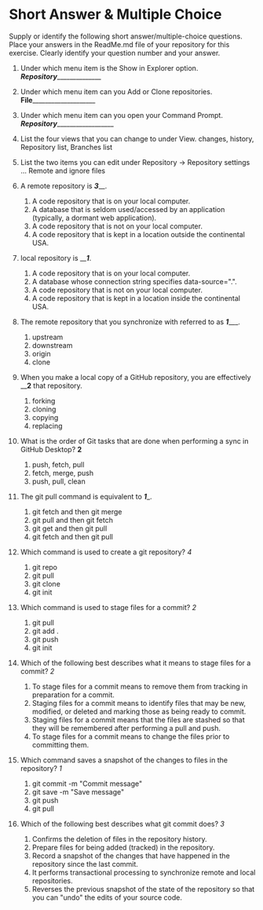 # Short Answer & Multiple Choice
Supply or identify the following short answer/multiple-choice questions. Place your answers in the ReadMe.md file of your repository for this exercise. Clearly identify your question number and your answer.

1. Under which menu item is the Show in Explorer option. _______Repository_____________________
2. Under which menu item can you Add or Clone repositories. ____File________________________
3. Under which menu item can you open your Command Prompt. _____Repository_______________________
4. List the four views that you can change to under View.
      changes, history, Repository list, Branches list
5. List the two items you can edit under Repository → Repository settings ...
      Remote and ignore files
6. A remote repository is ___3_____.
   1. A code repository that is on your local computer.
   2. A database that is seldom used/accessed by an application (typically, a dormant web application).
   3. A code repository that is not on your local computer.
   4. A code repository that is kept in a location outside the continental USA.
7. local repository is _____1___.
   1. A code repository that is on your local computer.
   2. A database whose connection string specifies data-source=".".
   3. A code repository that is not on your local computer.
   4. A code repository that is kept in a location inside the continental USA.
8. The remote repository that you synchronize with referred to as ___1______.
   1. upstream
   2. downstream
   3. origin
   4. clone
9. When you make a local copy of a GitHub repository, you are effectively ____2__ that repository.
   1. forking
   2. cloning
   3. copying
   4. replacing
   
10. What is the order of Git tasks that are done when performing a sync in GitHub Desktop? __2__
      1. push, fetch, pull
      2. fetch, merge, push
      3. push, pull, clean
   
11. The git pull command is equivalent to ___1____.
    1. git fetch and then git merge
    2. git pull and then git fetch
    3. git get and then git pull
    4. git fetch and then git pull
12. Which command is used to create a git repository? _4_
      1. git repo
      2. git pull
      3. git clone
      4. git init
13. Which command is used to stage files for a commit? _2_
      1. git pull
      2. git add .
      3. git push
      4. git init
14. Which of the following best describes what it means to stage files for a commit? _2_
      1. To stage files for a commit means to remove them from tracking in preparation for a commit.
      2. Staging files for a commit means to identify files that may be new, modified, or deleted and marking those as being ready to commit.
      3. Staging files for a commit means that the files are stashed so that they will be remembered after performing a pull and push.
      4. To stage files for a commit means to change the files prior to committing them.
15. Which command saves a snapshot of the changes to files in the repository? _1_
      1. git commit -m "Commit message"
      2. git save -m "Save message"
      3. git push
      4. git pull
16. Which of the following best describes what git commit does? _3_
      1. Confirms the deletion of files in the repository history.
      2. Prepare files for being added (tracked) in the repository.
      3. Record a snapshot of the changes that have happened in the repository since the last commit.
      4. It performs transactional processing to synchronize remote and local repositories.
      5. Reverses the previous snapshot of the state of the repository so that you can "undo" the edits of your source code.
